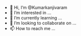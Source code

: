 - 👋 Hi, I’m @Kumarkanjivaram
- 👀 I’m interested in ...
- 🌱 I’m currently learning ...
- 💞️ I’m looking to collaborate on ...
- 📫 How to reach me ...

<!---
Kumarkanjivaram/Kumarkanjivaram is a ✨ special ✨ repository because its `README.md` (this file) appears on your GitHub profile.
You can click the Preview link to take a look at your changes.
--->
